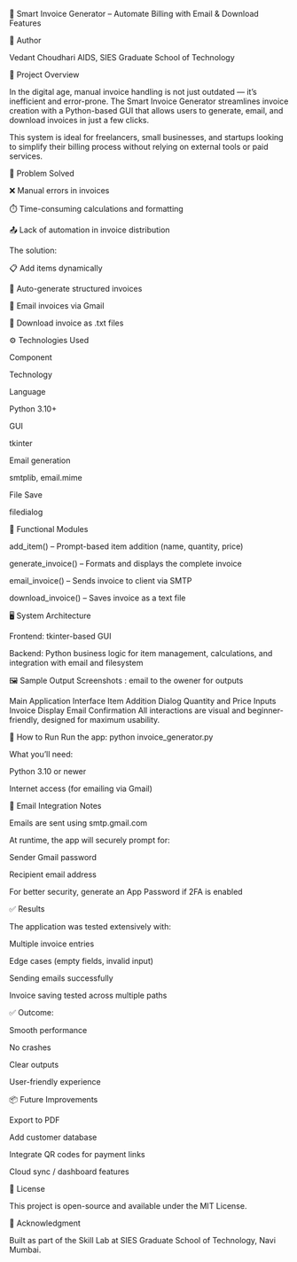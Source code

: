 🧾 Smart Invoice Generator – Automate Billing with Email & Download Features

👤 Author

Vedant Choudhari
AIDS, SIES Graduate School of Technology

📌 Project Overview

In the digital age, manual invoice handling is not just outdated — it’s inefficient and error-prone. The Smart Invoice Generator streamlines invoice creation with a Python-based GUI that allows users to generate, email, and download invoices in just a few clicks.

This system is ideal for freelancers, small businesses, and startups looking to simplify their billing process without relying on external tools or paid services.

🎯 Problem Solved

❌ Manual errors in invoices

⏱️ Time-consuming calculations and formatting

📤 Lack of automation in invoice distribution

The solution:

📋 Add items dynamically

📄 Auto-generate structured invoices

📧 Email invoices via Gmail

💾 Download invoice as .txt files

⚙️ Technologies Used

Component

Technology

Language

Python 3.10+

GUI

tkinter

Email generation

smtplib, email.mime

File Save

filedialog

🧩 Functional Modules

add_item() – Prompt-based item addition (name, quantity, price)

generate_invoice() – Formats and displays the complete invoice

email_invoice() – Sends invoice to client via SMTP

download_invoice() – Saves invoice as a text file

🖥️ System Architecture

Frontend: tkinter-based GUI

Backend: Python business logic for item management, calculations, and integration with email and filesystem

🖼️ Sample Output Screenshots : email to the owener for outputs

Main Application Interface
Item Addition Dialog
Quantity and Price Inputs
Invoice Display
Email Confirmation
All interactions are visual and beginner-friendly, designed for maximum usability.

🚀 How to Run
Run the app:
python invoice_generator.py

What you’ll need:

Python 3.10 or newer

Internet access (for emailing via Gmail)

🔐 Email Integration Notes

Emails are sent using smtp.gmail.com

At runtime, the app will securely prompt for:

Sender Gmail password

Recipient email address

For better security, generate an App Password if 2FA is enabled

✅ Results

The application was tested extensively with:

Multiple invoice entries

Edge cases (empty fields, invalid input)

Sending emails successfully

Invoice saving tested across multiple paths

✅ Outcome:

Smooth performance

No crashes

Clear outputs

User-friendly experience

📦 Future Improvements

Export to PDF

Add customer database

Integrate QR codes for payment links

Cloud sync / dashboard features

📃 License

This project is open-source and available under the MIT License.

🙌 Acknowledgment

Built as part of the Skill Lab at SIES Graduate School of Technology, Navi Mumbai.

